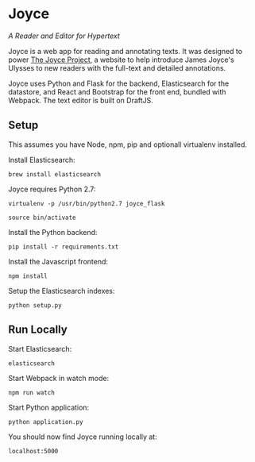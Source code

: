 # Joyce
_A Reader and Editor for Hypertext_

Joyce is a web app for reading and annotating texts. It was designed to power [The Joyce Project](http://www.joyceproject.com/), a website to help introduce James Joyce's Ulysses to new readers with the full-text and detailed annotations.

Joyce uses Python and Flask for the backend, Elasticsearch for the datastore, and React and Bootstrap for the front end, bundled with Webpack. The text editor is built on DraftJS. 

## Setup

This assumes you have Node, npm, pip and optionall virtualenv installed.

Install Elasticsearch:
```
brew install elasticsearch
```

Joyce requires Python 2.7:
```
virtualenv -p /usr/bin/python2.7 joyce_flask

source bin/activate
```

Install the Python backend:
```
pip install -r requirements.txt
```

Install the Javascript frontend:
```
npm install
```

Setup the Elasticsearch indexes:
```
python setup.py
```

## Run Locally

Start Elasticsearch:
```
elasticsearch
```

Start Webpack in watch mode:
```
npm run watch
```

Start Python application:
```
python application.py
```

You should now find Joyce running locally at:
```
localhost:5000
```